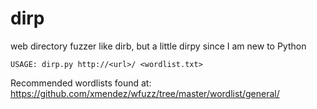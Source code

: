 # dirp
web directory fuzzer like dirb, but a little dirpy since I am new to Python

`USAGE: dirp.py http://<url>/ <wordlist.txt>`

Recommended wordlists found at: https://github.com/xmendez/wfuzz/tree/master/wordlist/general/
